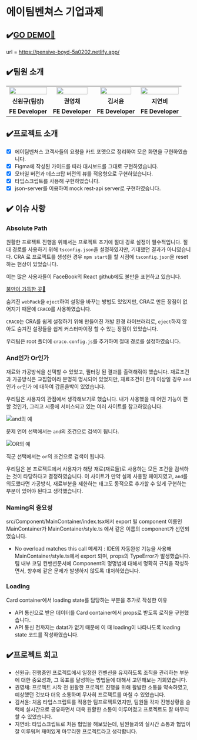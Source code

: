 # 에이팀벤쳐스 기업과제

## ✔️[GO DEMO🚀](https://pensive-boyd-5a0202.netlify.app/)

url = https://pensive-boyd-5a0202.netlify.app/



## ✔️팀원 소개

<table align="center">
<tr>
<td align="center"><a href="https://github.com/WongueShin"><img src="https://media.vlpt.us/images/yeonbee/post/a3b02f02-0826-4cc9-b63e-9ddce5fbd857/wongyu.jpg" width="100%" /></a></td>
<td align="center"><a href="https://github.com/zerochae"><img src="https://avatars.githubusercontent.com/u/84373490?v=4" width="90%" /></a></td>
<td align="center"><a href="https://github.com/yunred"><img src="https://avatars.githubusercontent.com/u/84527643?v=4" width="90%" /></a></td>
<td align="center"><a href="https://github.com/jyb1798"><img src="https://avatars.githubusercontent.com/u/64634495?s=400&u=3da5cb5a3ff4338da83a58a23df0608da5092ddc&v=4" width="100%" /></a></td>
</tr>
<tr>
<td align="center"><b>신원규(팀장)</b></td>
<td align="center"><b>권영채</b></td>
<td align="center"><b>김서윤</b></td>
<td align="center"><b>지연비</b></td>
</tr>
<tr>
<td align="center"><b>FE Developer</b></td>
<td align="center"><b>FE Developer</b></td>
<td align="center"><b>FE Developer</b></td>
<td align="center"><b>FE Developer</b></td>
</tr>
</table>

## ✔️프로젝트 소개

- [x] 에이팀벤쳐스 고객사들의 요청을 카드 포멧으로 정리하여 모은 화면을 구현하였습니다.
- [x] Figma에 작성된 가이드를 따라 대시보드를 그대로 구현하였습니다.
- [x] 모바일 버전과 데스크탑 버전의 뷰를 적응형으로 구현하였습니다.
- [x] 타입스크립트를 사용해 구현하였습니다.
- [x] json-server를 이용하여 mock rest-api server로 구현하였습니다.

## ✔️ 이슈 사항

### Absolute Path

원활한 프로젝트 진행을 위해서는 프로젝트 초기에 절대 경로 설정이 필수적입니다. 절대 경로를 사용하기 위해 `tsconfig.json`을 설정하였지만, 기대했던 결과가 아니였습니다. CRA 로 프로젝트를 생성한 경우 `npm start`를 할 시점에  `tsconfig.json`을 reset하는 현상이 있었습니다.

이는 많은 사용자들이 FaceBook의 React github에도 불만을 표현하고 있습니다.

[불만이 가득한 곳🚀](https://github.com/facebook/create-react-app/issues/8909)

숨겨진 `webPack`을 `eject`하여 설정을 바꾸는 방법도 있었지만, CRA로 만든 장점이 없어지기 때문에 `CRACO`를 사용하였습니다.

`CRACO`는 CRA를 쉽게 설정하기 위해 만들어진 개발 환경 라이브러리로, `eject`하지 않아도 숨겨진 설정들을 쉽게 커스터마이징 할 수 있는 장점이 있었습니다.

우리팀은 root 폴더에 `craco.config.js`를 추가하여 절대 경로를 설정하였습니다.

### And인가 Or인가

재료와 가공방식을 선택할 수 있었고, 필터링 된 결과를 출력해줘야 했습니다. 재료조건과 가공방식은 교집합이라 분명히 명시되어 있었지만, 재료조건이 한개 이상일 경우 `and`인가 `or`인가 에 대하여 갑론을박이 있었습니다. 

우리팀은 사용자의 관점에서 생각해보기로 했습니다. 내가 사용했을 때 어떤 기능이 편할 것인가, 그리고 시중에 서비스되고 있는 여러 사이트를 참고하였습니다. 

![and의 예](https://user-images.githubusercontent.com/84373490/152965249-7497d626-ba2f-4198-9d14-f4aed55060fb.jpg)

문제 언어 선택에서는 `and`의 조건으로 검색이 됩니다. 

![OR의 예](https://user-images.githubusercontent.com/84373490/152969156-705e2799-9ef0-4361-9e77-4427fc1a4352.jpg)

직군 선택에서는 `or`의 조건으로 검색이 됩니다.

우리팀은 본 프로젝트에서 사용자가 해당 재료(재료들)로 사용하는 모든 조건을 검색하는 것이 타당하다고 결정하였습니다. 이 사이트가 만약 실제 사용할 페이지였고, `and`를 의도했다면 가공방식, 재료부분을 제한하는 태그도 동적으로 추가할 수 있게 구현하는 부분이 있어야 된다고 생각했습니다.


### Naming의 중요성 

src/Component/MainContainer/index.tsx에서 export 될 component 이름인 MainContainer가 MainContainer/style.ts 에서 같은 이름의 component가 선언되었습니다.

- No overload matches this call 메세지 : IDE의 자동완성 기능을 사용해 MainContainer/style.ts에서 export 되며, props의 TypeError가 발생했습니다. 팀 내부 코딩 컨밴션문서에 Component의 명명법에 대해서 명확히 규칙을 작성하면서, 향후에 같은 문제가 발생하지 않도록 대처하였습니다. 

### Loading

Card container에서 loading state를 담당하는 부분을 추가로 작성한 이유

- API 통신으로 받은 데이터를 Card container에서 props로 받도록 로직을 구현했습니다.
- API 통신 전까지는 datat가 없기 때문에 이 때 loading이 나타나도록 loading state 코드를 작성하였습니다.

## ✔️프로젝트 회고

- 신원규: 진행중인 프로젝트에서 일정한 컨벤션을 유지하도록 조직을 관리하는 부분에 대한 중요성과, 그 목표를 달성하는 방법들에 대해서 고민해보는 기회였습니다.
- 권영채: 프로젝트 시작 전 원활한 프로젝트 진행을 위해 활발한 소통을 약속하였고, 예상했던 것보다 더욱 소통하며 무사히 프로젝트를 마칠 수 있었습니다.
- 김서윤: 처음 타입스크립트를 적용한 팀프로젝트였지만, 팀원들 각자 진행상황을 슬랙에 실시간으로 공유하면서 더욱 원활한 소통이 이루어졌고 프로젝트도 잘 마무리할 수 있었습니다. 
- 지연비: 타입스크립트로 처음 협업을 해보았는데, 팀원들과의 실시간 소통과 협업이 잘 이루워져 재미있게 마무리한 프로젝트라고 생각합니다.
